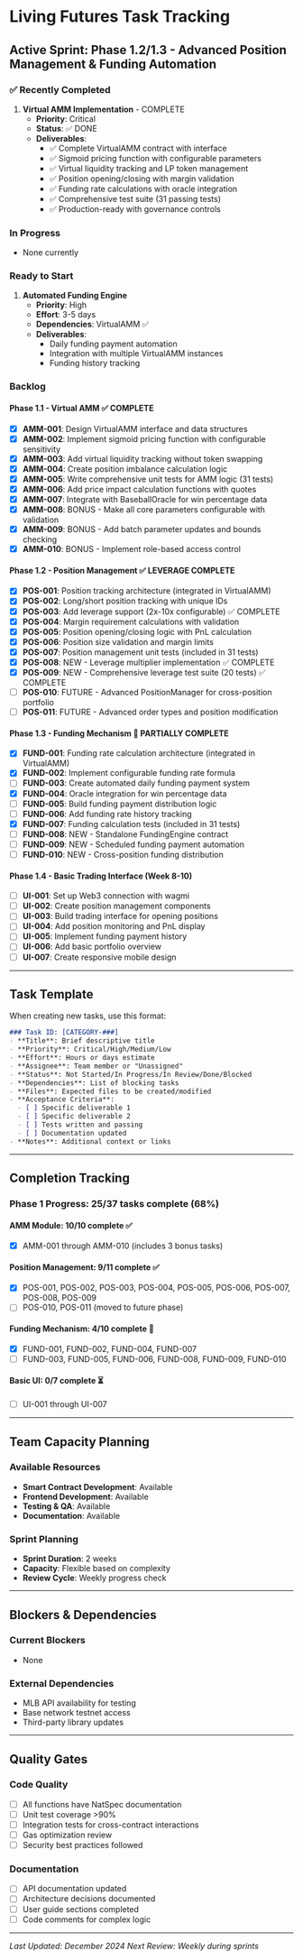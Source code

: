 # Living Futures Task Tracking

## Active Sprint: Phase 1.2/1.3 - Advanced Position Management & Funding Automation

### ✅ Recently Completed
1. **Virtual AMM Implementation** - COMPLETE
   - **Priority**: Critical
   - **Status**: ✅ DONE
   - **Deliverables**: 
     - ✅ Complete VirtualAMM contract with interface
     - ✅ Sigmoid pricing function with configurable parameters
     - ✅ Virtual liquidity tracking and LP token management
     - ✅ Position opening/closing with margin validation
     - ✅ Funding rate calculations with oracle integration
     - ✅ Comprehensive test suite (31 passing tests)
     - ✅ Production-ready with governance controls

### In Progress  
- None currently

### Ready to Start
1. **Automated Funding Engine**
   - **Priority**: High
   - **Effort**: 3-5 days
   - **Dependencies**: VirtualAMM ✅
   - **Deliverables**:
     - Daily funding payment automation
     - Integration with multiple VirtualAMM instances
     - Funding history tracking

### Backlog

#### Phase 1.1 - Virtual AMM ✅ COMPLETE
- [x] **AMM-001**: Design VirtualAMM interface and data structures
- [x] **AMM-002**: Implement sigmoid pricing function with configurable sensitivity
- [x] **AMM-003**: Add virtual liquidity tracking without token swapping
- [x] **AMM-004**: Create position imbalance calculation logic
- [x] **AMM-005**: Write comprehensive unit tests for AMM logic (31 tests)
- [x] **AMM-006**: Add price impact calculation functions with quotes
- [x] **AMM-007**: Integrate with BaseballOracle for win percentage data
- [x] **AMM-008**: BONUS - Make all core parameters configurable with validation
- [x] **AMM-009**: BONUS - Add batch parameter updates and bounds checking
- [x] **AMM-010**: BONUS - Implement role-based access control

#### Phase 1.2 - Position Management ✅ LEVERAGE COMPLETE  
- [x] **POS-001**: Position tracking architecture (integrated in VirtualAMM)
- [x] **POS-002**: Long/short position tracking with unique IDs
- [x] **POS-003**: Add leverage support (2x-10x configurable) ✅ COMPLETE
- [x] **POS-004**: Margin requirement calculations with validation
- [x] **POS-005**: Position opening/closing logic with PnL calculation
- [x] **POS-006**: Position size validation and margin limits
- [x] **POS-007**: Position management unit tests (included in 31 tests)
- [x] **POS-008**: NEW - Leverage multiplier implementation ✅ COMPLETE
- [x] **POS-009**: NEW - Comprehensive leverage test suite (20 tests) ✅ COMPLETE
- [ ] **POS-010**: FUTURE - Advanced PositionManager for cross-position portfolio
- [ ] **POS-011**: FUTURE - Advanced order types and position modification

#### Phase 1.3 - Funding Mechanism 🚧 PARTIALLY COMPLETE
- [x] **FUND-001**: Funding rate calculation architecture (integrated in VirtualAMM)
- [x] **FUND-002**: Implement configurable funding rate formula
- [ ] **FUND-003**: Create automated daily funding payment system
- [x] **FUND-004**: Oracle integration for win percentage data
- [ ] **FUND-005**: Build funding payment distribution logic
- [ ] **FUND-006**: Add funding rate history tracking
- [x] **FUND-007**: Funding calculation tests (included in 31 tests)
- [ ] **FUND-008**: NEW - Standalone FundingEngine contract
- [ ] **FUND-009**: NEW - Scheduled funding payment automation
- [ ] **FUND-010**: NEW - Cross-position funding distribution

#### Phase 1.4 - Basic Trading Interface (Week 8-10)
- [ ] **UI-001**: Set up Web3 connection with wagmi
- [ ] **UI-002**: Create position management components
- [ ] **UI-003**: Build trading interface for opening positions
- [ ] **UI-004**: Add position monitoring and PnL display
- [ ] **UI-005**: Implement funding payment history
- [ ] **UI-006**: Add basic portfolio overview
- [ ] **UI-007**: Create responsive mobile design

---

## Task Template

When creating new tasks, use this format:

```markdown
### Task ID: [CATEGORY-###]
- **Title**: Brief descriptive title
- **Priority**: Critical/High/Medium/Low
- **Effort**: Hours or days estimate
- **Assignee**: Team member or "Unassigned"
- **Status**: Not Started/In Progress/In Review/Done/Blocked
- **Dependencies**: List of blocking tasks
- **Files**: Expected files to be created/modified
- **Acceptance Criteria**: 
  - [ ] Specific deliverable 1
  - [ ] Specific deliverable 2
  - [ ] Tests written and passing
  - [ ] Documentation updated
- **Notes**: Additional context or links
```

---

## Completion Tracking

### Phase 1 Progress: 25/37 tasks complete (68%)

#### AMM Module: 10/10 complete ✅
- [x] AMM-001 through AMM-010 (includes 3 bonus tasks)

#### Position Management: 9/11 complete ✅ 
- [x] POS-001, POS-002, POS-003, POS-004, POS-005, POS-006, POS-007, POS-008, POS-009
- [ ] POS-010, POS-011 (moved to future phase)

#### Funding Mechanism: 4/10 complete 🚧  
- [x] FUND-001, FUND-002, FUND-004, FUND-007
- [ ] FUND-003, FUND-005, FUND-006, FUND-008, FUND-009, FUND-010

#### Basic UI: 0/7 complete ⏳
- [ ] UI-001 through UI-007

---

## Team Capacity Planning

### Available Resources
- **Smart Contract Development**: Available
- **Frontend Development**: Available  
- **Testing & QA**: Available
- **Documentation**: Available

### Sprint Planning
- **Sprint Duration**: 2 weeks
- **Capacity**: Flexible based on complexity
- **Review Cycle**: Weekly progress check

---

## Blockers & Dependencies

### Current Blockers
- None

### External Dependencies
- MLB API availability for testing
- Base network testnet access
- Third-party library updates

---

## Quality Gates

### Code Quality
- [ ] All functions have NatSpec documentation
- [ ] Unit test coverage >90%
- [ ] Integration tests for cross-contract interactions
- [ ] Gas optimization review
- [ ] Security best practices followed

### Documentation
- [ ] API documentation updated
- [ ] Architecture decisions documented
- [ ] User guide sections completed
- [ ] Code comments for complex logic

---

*Last Updated: December 2024*
*Next Review: Weekly during sprints*